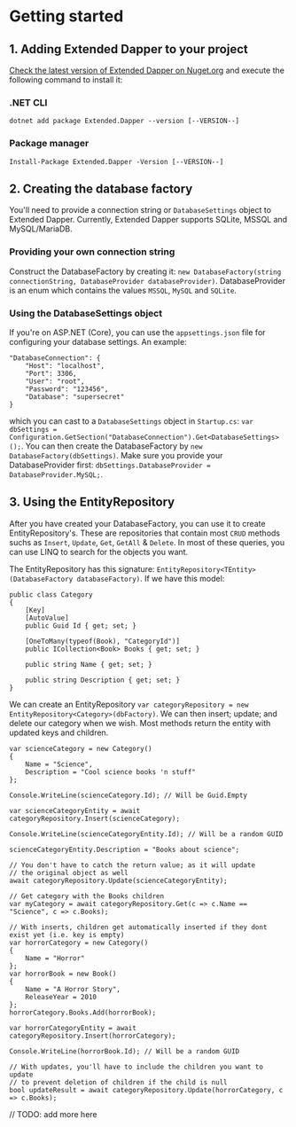 # Getting started

## 1. Adding Extended Dapper to your project

[Check the latest version of Extended Dapper on Nuget.org](https://www.nuget.org/packages/Extended.Dapper) and execute the following command to install it:

### .NET CLI

`dotnet add package Extended.Dapper --version [--VERSION--]`

### Package manager

`Install-Package Extended.Dapper -Version [--VERSION--]`

## 2. Creating the database factory

You'll need to provide a connection string or `DatabaseSettings` object to Extended Dapper. Currently, Extended Dapper supports SQLite, MSSQL and MySQL/MariaDB. 

### Providing your own connection string

Construct the DatabaseFactory by creating it: `new DatabaseFactory(string connectionString, DatabaseProvider databaseProvider)`. DatabaseProvider is an enum which contains the values `MSSQL`, `MySQL` and `SQLite`.

### Using the DatabaseSettings object

If you're on ASP.NET (Core), you can use the `appsettings.json` file for configuring your database settings. An example:

    "DatabaseConnection": {
        "Host": "localhost",
        "Port": 3306,
        "User": "root",
        "Password": "123456",
        "Database": "supersecret"
    }

which you can cast to a `DatabaseSettings` object in `Startup.cs`: `var dbSettings = Configuration.GetSection("DatabaseConnection").Get<DatabaseSettings>();`. You can then create the DatabaseFactory by `new DatabaseFactory(dbSettings)`. Make sure you provide your DatabaseProvider first: `dbSettings.DatabaseProvider = DatabaseProvider.MySQL;`.

## 3. Using the EntityRepository

After you have created your DatabaseFactory, you can use it to create EntityRepository's. These are repositories that contain most `CRUD` methods suchs as `Insert`, `Update`, `Get`, `GetAll` & `Delete`. In most of these queries, you can use LINQ to search for the objects you want.

The EntityRepository has this signature: `EntityRepository<TEntity>(DatabaseFactory databaseFactory)`. If we have this model:

    public class Category
    {
        [Key]
        [AutoValue]
        public Guid Id { get; set; }

        [OneToMany(typeof(Book), "CategoryId")]
        public ICollection<Book> Books { get; set; }

        public string Name { get; set; }

        public string Description { get; set; }
    }

We can create an EntityRepository `var categoryRepository = new EntityRepository<Category>(dbFactory)`. We can then insert; update; and delete our category when we wish. Most methods return the entity with updated keys and children.

    var scienceCategory = new Category()
    {
        Name = "Science",
        Description = "Cool science books 'n stuff"
    };

    Console.WriteLine(scienceCategory.Id); // Will be Guid.Empty

    var scienceCategoryEntity = await categoryRepository.Insert(scienceCategory);

    Console.WriteLine(scienceCategoryEntity.Id); // Will be a random GUID

    scienceCategoryEntity.Description = "Books about science";

    // You don't have to catch the return value; as it will update
    // the original object as well
    await categoryRepository.Update(scienceCategoryEntity); 

    // Get category with the Books children
    var myCategory = await categoryRepository.Get(c => c.Name == "Science", c => c.Books);

    // With inserts, children get automatically inserted if they dont exist yet (i.e. key is empty)
    var horrorCategory = new Category()
    {
        Name = "Horror"
    };
    var horrorBook = new Book()
    {
        Name = "A Horror Story",
        ReleaseYear = 2010
    };
    horrorCategory.Books.Add(horrorBook);

    var horrorCategoryEntity = await categoryRepository.Insert(horrorCategory);

    Console.WriteLine(horrorBook.Id); // Will be a random GUID

    // With updates, you'll have to include the children you want to update
    // to prevent deletion of children if the child is null
    bool updateResult = await categoryRepository.Update(horrorCategory, c => c.Books);

// TODO: add more here